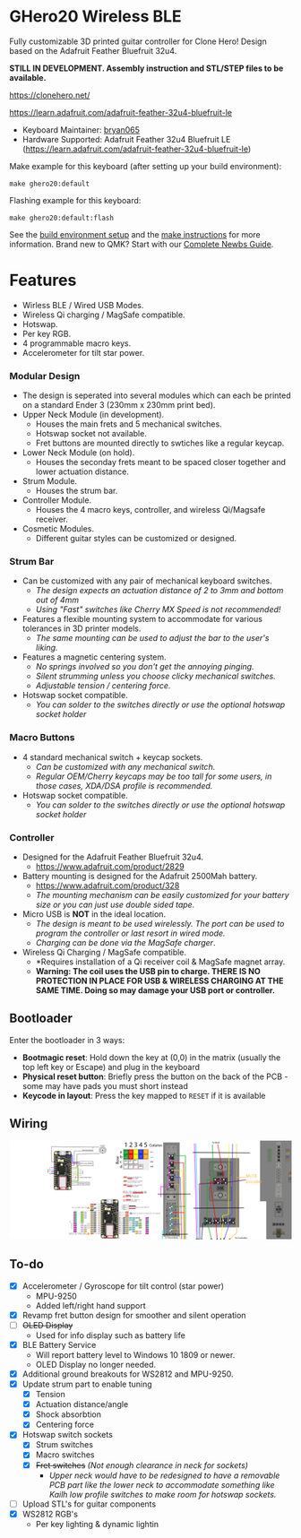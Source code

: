 # GHero20 Wireless BLE

Fully customizable 3D printed guitar controller for Clone Hero! Design based on the Adafruit Feather Bluefruit 32u4.

**STILL IN DEVELOPMENT. Assembly instruction and STL/STEP files to be available.**

https://clonehero.net/

https://learn.adafruit.com/adafruit-feather-32u4-bluefruit-le

* Keyboard Maintainer: [bryan065](https://github.com/yourusername)
* Hardware Supported: Adafruit Feather 32u4 Bluefruit LE (https://learn.adafruit.com/adafruit-feather-32u4-bluefruit-le)

Make example for this keyboard (after setting up your build environment):

    make ghero20:default

Flashing example for this keyboard:

    make ghero20:default:flash

See the [build environment setup](https://docs.qmk.fm/#/getting_started_build_tools) and the [make instructions](https://docs.qmk.fm/#/getting_started_make_guide) for more information. Brand new to QMK? Start with our [Complete Newbs Guide](https://docs.qmk.fm/#/newbs).

# Features
- Wirless BLE / Wired USB Modes.
- Wireless Qi charging / MagSafe compatible.
- Hotswap.
- Per key RGB.
- 4 programmable macro keys.
- Accelerometer for tilt star power.

### Modular Design

- The design is seperated into several modules which can each be printed on a standard Ender 3 (230mm x 230mm print bed).
- Upper Neck Module (in development).
    - Houses the main frets and 5 mechanical switches.
    - Hotswap socket not available.
    - Fret buttons are mounted directly to swtiches like a regular keycap.
- Lower Neck Module (on hold).
    - Houses the seconday frets meant to be spaced closer together and lower actuation distance.
- Strum Module.
    - Houses the strum bar.
- Controller Module.
    - Houses the 4 macro keys, controller, and wireless Qi/Magsafe receiver.
- Cosmetic Modules.
    - Different guitar styles can be customized or designed.

### Strum Bar

- Can be customized with any pair of mechanical keyboard switches.
    - *The design expects an actuation distance of 2 to 3mm and bottom out of 4mm*
    - *Using "Fast" switches like Cherry MX Speed is not recommended!*
- Features a flexible mounting system to accommodate for various tolerances in 3D printer models.
    - *The same mounting can be used to adjust the bar to the user's liking.*
- Features a magnetic centering system.
    - *No springs involved so you don't get the annoying pinging.*
    - *Silent strumming unless you choose clicky mechanical switches.*
    - *Adjustable tension / centering force.*
- Hotswap socket compatible.
    - *You can solder to the switches directly or use the optional hotswap socket holder*

### Macro Buttons

- 4 standard mechanical switch + keycap sockets.
    - *Can be customized with any mechanical switch.*
    - *Regular OEM/Cherry keycaps may be too tall for some users, in those cases, XDA/DSA profile is recommended.*
- Hotswap socket compatible.
    - *You can solder to the switches directly or use the optional hotswap socket holder*

### Controller

- Designed for the Adafruit Feather Bluefruit 32u4.
    - https://www.adafruit.com/product/2829
- Battery mounting is designed for the Adafruit 2500Mah battery.
    - https://www.adafruit.com/product/328
    - *The mounting mechanism can be easily customized for your battery size or you can just use double sided tape.*
- Micro USB is **NOT** in the ideal location.
    - *The design is meant to be used wirelessly. The port can be used to program the controller or last resort in wired mode.*
    - *Charging can be done via the MagSafe charger*.
- Wireless Qi Charging / MagSafe compatible.
    - *Requires installation of a Qi receiver coil & MagSafe magnet array.
    - **Warning: The coil uses the USB pin to charge. THERE IS NO PROTECTION IN PLACE FOR USB & WIRELESS CHARGING AT THE SAME TIME. Doing so may damage your USB port or controller.**

## Bootloader

Enter the bootloader in 3 ways:

* **Bootmagic reset**: Hold down the key at (0,0) in the matrix (usually the top left key or Escape) and plug in the keyboard
* **Physical reset button**: Briefly press the button on the back of the PCB - some may have pads you must short instead
* **Keycode in layout**: Press the key mapped to `RESET` if it is available

## Wiring

![Alt text](/keyboards/handwired/GHero20/Layout-Wiring.png?raw=true "")

## To-do

- [x] Accelerometer / Gyroscope for tilt control (star power)
    - MPU-9250
    - Added left/right hand support
- [x] Revamp fret button design for smoother and silent operation
- [ ] ~~OLED Display~~
    - Used for info display such as battery life
- [x] BLE Battery Service
    - Will report battery level to Windows 10 1809 or newer.
    - OLED Display no longer needed.
- [x] Additional ground breakouts for WS2812 and MPU-9250.
- [x] Update strum part to enable tuning
    - [x]  Tension
    - [x]  Actuation distance/angle
    - [x]  Shock absorbtion
    - [x]  Centering force
- [x] Hotswap switch sockets
    - [x] Strum switches
    - [x] Macro switches
    - [x] ~~Fret switches~~ *(Not enough clearance in neck for sockets)*
        - *Upper neck would have to be redesigned to have a removable PCB part like the lower neck to accommodate something like Kailh low profile switches to make room for hotswap sockets.*
- [ ] Upload STL's for guitar components
- [x] WS2812 RGB's
    - Per key lighting & dynamic lightin
